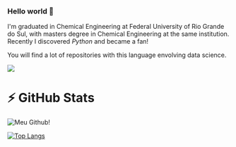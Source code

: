 ### Hello world 👋

I'm graduated in Chemical Engineering at Federal University of Rio Grande do Sul, with masters degree in Chemical Engineering at the same institution. Recently I discovered *Python* and became a fan!

You will find a lot of repositories with this language envolving data science.

[<img src="https://img.shields.io/badge/linkedin-%230077B5.svg?&style=for-the-badge&logo=linkedin&logoColor=white" />](https://www.linkedin.com/in/andre-jarenkow/)  


# ⚡ GitHub Stats
![Meu Github!](https://github-readme-stats.vercel.app/api?username=decao88)

[![Top Langs](https://github-readme-stats.vercel.app/api/top-langs/?username=decao88&layout=compact)](https://github.com/anuraghazra/github-readme-stats)
